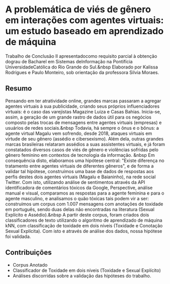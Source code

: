 # A problemática de viés de gênero em interações com agentes virtuais: um estudo baseado em aprendizado de máquina

Trabalho  de  Conclusão  II  apresentadocomo  requisito  parcial  à  obtenção  dograu   de   Bacharel   em   Sistemas   deInformação   na   Pontifícia   UniversidadeCatólica do Rio Grande do Sul.&nbsp
Elaborado por Kalissa Rodrigues e Paulo Monteiro, sob orientação da professora Silvia Moraes.

## Resumo

Pensando em ter atratividade online, grandes marcas passaram a agregar agentes virtuais à sua publicidade, criando seus próprios influenciadores virtuais: é o caso das varejistas Magazine Luiza e Casas Bahias. Inicia-se, assim, a geração de um grande rastro de dados útil para os negócios composto pelas trocas de mensagens entre agentes virtuais (empresas) e usuários de redes sociais.&nbsp
Todavia, há sempre o ônus e o bônus: a agente virtual Magalu vem sofrendo, desde 2018, ataques virtuais em virtude de seu gênero (assédio e cibersexismo). Além dela, outras grandes marcas brasileiras relataram assédios a suas assistentes virtuais, e já foram constatados diversos casos de viés de gênero e violências sofridas pelo gênero feminino em contextos de tecnologia da informação. &nbsp
Em consequência disto, elaboramos uma hipótese central: "Existe  diferença no tratamento entre agentes virtuais de diferentes gêneros", e de forma a validar tal hipótese, construímos uma base de dados de respostas aos perfis destes dois agentes virtuais (Magalu e Baianinho), na rede social Twitter. Com isto, utilizando análise de sentimentos através da API identificadora de comentários tóxicos da Google, Perspective, análise manual e visual, comparamos as respostas para a agente feminina e para o agente masculino, e analisamos o quão tóxicas tais podem vir a ser: construímos um corpus com 1.007 mensagens com anotações de toxidade em português, sendo duas delas não encontradas na literatura (Sexual Explícito e Assédio).&nbsp
A partir deste corpus, foram criados dois classificadores de texto utilizando o algoritmo de aprendizado de máquina kNN, com classificação de toxidade em dois níveis (Toxidade e Conotação Sexual Explícita). Com isto e através de análise dos dados, nossa hipótese foi validada.

## Contribuições
- Corpus Anotado
- Classificador de Toxidade em dois níveis (Toxidade e Sexual Explícito)
- Análises discorridas sobre a validação das hipóteses do trabalho.
